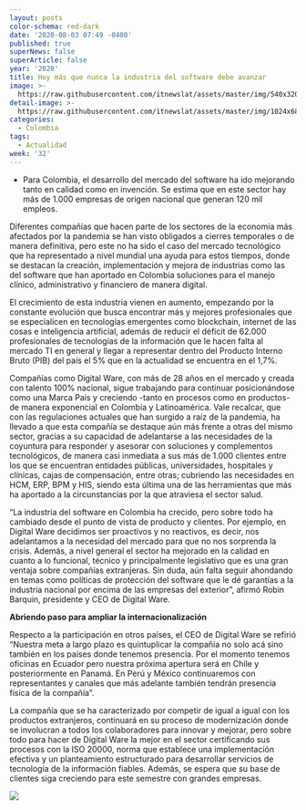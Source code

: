 ```yaml
---
layout: posts
color-schema: red-dark
date: '2020-08-03 07:49 -0400'
published: true
superNews: false
superArticle: false
year: '2020'
title: Hoy más que nunca la industria del software debe avanzar
image: >-
  https://raw.githubusercontent.com/itnewslat/assets/master/img/540x320/Robin-Barquin-Prado-p.jpg
detail-image: >-
  https://raw.githubusercontent.com/itnewslat/assets/master/img/1024x680/Robin-Barquin-Prado-g.jpg
categories:
  - Colombia
tags:
  - Actualidad
week: '32'
---
```

- Para Colombia, el desarrollo del mercado del software ha ido mejorando tanto en calidad como en invención. Se estima que en este sector hay más de 1.000 empresas de origen nacional que generan 120 mil empleos.  
 
Diferentes compañías que hacen parte de los sectores de la economía más afectados por la pandemia se han visto obligados a cierres temporales o de manera definitiva, pero este no ha sido el caso del mercado tecnológico que ha representado a nivel mundial una ayuda para estos tiempos, donde se destacan la creación, implementación y mejora de industrias como las del software que han aportado en Colombia soluciones para el manejo clínico, administrativo y financiero de manera digital. 
 
El crecimiento de esta industria vienen en aumento, empezando por la constante evolución que busca encontrar más y mejores profesionales que se especialicen en tecnologías emergentes como blockchain, internet de las cosas e inteligencia artificial, además de reducir el déficit de 62.000 profesionales de tecnologías de la información que le hacen falta al mercado TI en general y llegar a representar dentro del Producto Interno Bruto (PIB) del país el 5% que en la actualidad se encuentra en el 1,7%. 
 
Compañías como Digital Ware, con más de 28 años en el mercado y creada con talento 100% nacional, sigue trabajando para continuar posicionándose como una Marca País y  creciendo -tanto en procesos como en productos- de manera exponencial en Colombia y Latinoamérica.  Vale recalcar, que con las regulaciones actuales que han surgido a raíz de la pandemia, ha llevado a que esta compañía se destaque aún más frente a otras del mismo sector, gracias a su capacidad de adelantarse a las necesidades de la coyuntura para responder y asesorar con soluciones y complementos  tecnológicos, de manera casi inmediata a sus más de 1.000 clientes entre los que se encuentran entidades públicas, universidades, hospitales y clínicas, cajas de compensación, entre otras; cubriendo las necesidades en HCM, ERP, BPM y HIS, siendo esta última una de las herramientas que más ha aportado a la circunstancias por la que atraviesa el sector salud.
 
“La industria del software en Colombia ha crecido, pero sobre todo ha cambiado desde el punto de vista de producto y clientes. Por ejemplo, en Digital Ware decidimos ser proactivos y no reactivos, es decir, nos adelantamos a la necesidad del mercado para que no nos sorprenda la crisis. Además, a nivel general el sector ha mejorado en la calidad en cuanto a lo funcional, técnico y principalmente legislativo que es una gran ventaja sobre compañías extranjeras. Sin duda, aún falta seguir ahondando en temas como políticas de protección del software que le dé garantías a la industria nacional por encima de las empresas del exterior”, afirmó Robin Barquin, presidente y CEO de Digital Ware. 
 
**Abriendo paso para ampliar la internacionalización**
 
Respecto a la participación en otros países, el CEO de Digital Ware se refirió “Nuestra meta a largo plazo es quintuplicar la compañía no solo acá sino también en los países donde tenemos presencia. Por el momento tenemos oficinas en Ecuador pero nuestra próxima apertura será en Chile y posteriormente en Panamá. En Perú y México continuaremos con representantes y canales que más adelante también tendrán presencia física de la compañía”.
 
La compañía que se ha caracterizado por competir de igual a igual con los productos extranjeros, continuará en su proceso de modernización donde se involucran a todos los colaboradores para innovar y mejorar, pero sobre todo para hacer de Digital Ware la mejor en el sector certificando sus procesos con la ISO 20000, norma que establece una implementación efectiva y un planteamiento estructurado para desarrollar servicios de tecnología de la información fiables. Además, se espera que su base de clientes siga creciendo para este semestre con grandes empresas.


<img src="https://tracker.metricool.com/c3po.jpg?hash=56f88a41e39ab42c063cc51676587a04"/>